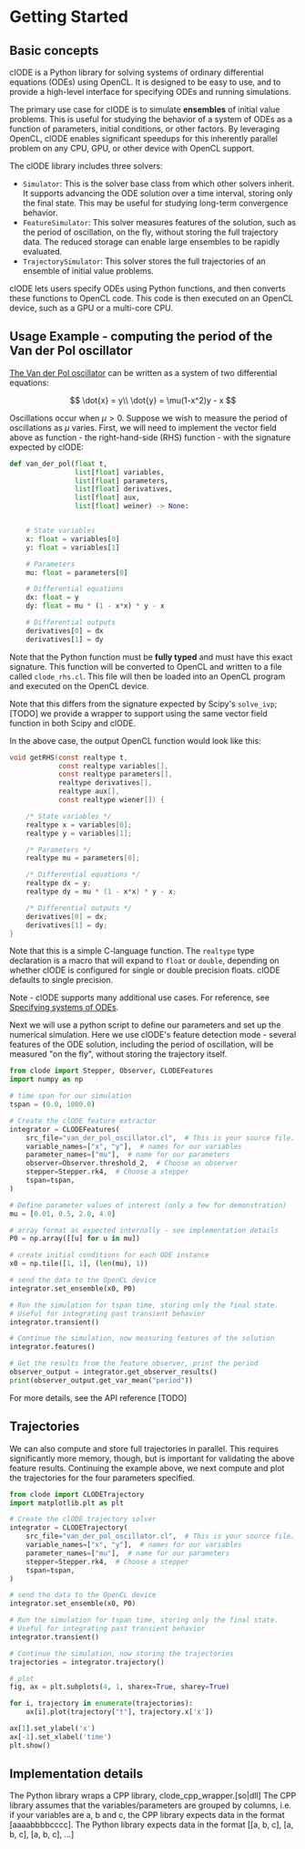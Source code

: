 # Getting Started

## Basic concepts

clODE is a Python library for solving systems of ordinary differential
equations (ODEs) using OpenCL. It is designed to be easy to use, and
to provide a high-level interface for specifying ODEs and running simulations.

The primary use case for clODE is to simulate **ensembles** of initial value problems. This
is useful for studying the behavior of a system of ODEs as a function of
parameters, initial conditions, or other factors. By leveraging OpenCL, clODE enables significant speedups for this inherently parallel problem on any CPU, GPU, or other device with OpenCL support.

The clODE library includes three solvers:

- `Simulator`: This is the solver base class from which other solvers inherit. It supports advancing the ODE solution over a time interval, storing only the final state. This may be useful for studying long-term convergence behavior.
- `FeatureSimulator`: This solver measures features of the solution, such as the period of oscillation, on the fly, without storing the full trajectory data. The reduced storage can enable large ensembles to be rapidly evaluated.
- `TrajectorySimulator`: This solver stores the full trajectories of an ensemble of initial value problems.

clODE lets users specify ODEs using Python functions, and then converts these
functions to OpenCL code. This code is then executed on an OpenCL device, such
as a GPU or a multi-core CPU.

## Usage Example - computing the period of the Van der Pol oscillator

[The Van der Pol oscillator](https://en.wikipedia.org/wiki/Van_der_Pol_oscillator) can be written as a system of two differential equations:

$$
\dot{x} = y\\
\dot{y} = \mu(1-x^2)y - x
$$

Oscillations occur when $\mu>0$. Suppose we wish to measure the period of oscillations as $\mu$ varies.
First, we will need to implement the vector field above as function -
the right-hand-side (RHS) function - with the signature expected by clODE:

```python
def van_der_pol(float t,
                list[float] variables,
                list[float] parameters,
                list[float] derivatives,
                list[float] aux,
                list[float] weiner) -> None:


    # State variables
    x: float = variables[0]
    y: float = variables[1]

    # Parameters
    mu: float = parameters[0]

    # Differential equations
    dx: float = y
    dy: float = mu * (1 - x*x) * y - x

    # Differential outputs
    derivatives[0] = dx
    derivatives[1] = dy
```

Note that the Python function must be **fully typed** and
must have this exact signature. This function will be converted to OpenCL and written
to a file called `clode_rhs.cl`. This file will then be loaded
into an OpenCL program and executed on the OpenCL device.

Note that this differs from the signature expected by Scipy's ```solve_ivp```;
[TODO] we provide a wrapper to support using the same vector field function in both Scipy and clODE.

In the above case, the output OpenCL function would look like this:

```c
void getRHS(const realtype t,
            const realtype variables[],
            const realtype parameters[],
            realtype derivatives[],
            realtype aux[],
            const realtype wiener[]) {

    /* State variables */
    realtype x = variables[0];
    realtype y = variables[1];

    /* Parameters */
    realtype mu = parameters[0];

    /* Differential equations */
    realtype dx = y;
    realtype dy = mu * (1 - x*x) * y - x;

    /* Differential outputs */
    derivatives[0] = dx;
    derivatives[1] = dy;
}
```

Note that this is a simple C-language function.
The ```realtype``` type declaration is a macro that will expand to
```float``` or ```double```, depending on whether clODE is configured for
single or double precision floats. clODE defaults to single precision.

Note - clODE supports many additional use cases. For reference, see
[Specifying systems of ODEs](specifying_odes.md).

[//]: # (This function supports additional use cases not used in this example: ```t``` for time-dependent ODE terms &#40;non-autonomous systems&#41;, ```aux``` for auxiliary readout variables, and stochastic terms via ```w```, which provides Wiener variables &#40;$w \sim Normal \; &#40;0,dt&#41;$&#41;. If needed, one can also declare additional plain C-languange functions in the same file, preceding ```getRHS``, and use them inside getRHS.)

Next we will use a python script to define our parameters and set up the numerical simulation. Here we use clODE's feature detection mode - several features of the ODE solution, including the period of oscillation, will be measured "on the fly", without storing the trajectory itself.

```python
from clode import Stepper, Observer, CLODEFeatures
import numpy as np

# time span for our simulation
tspan = (0.0, 1000.0)

# Create the clODE feature extractor
integrator = CLODEFeatures(
    src_file="van_der_pol_oscillator.cl",  # This is your source file. 
    variable_names=["x", "y"],  # names for our variables
    parameter_names=["mu"],  # name for our parameters
    observer=Observer.threshold_2,  # Choose an observer
    stepper=Stepper.rk4,  # Choose a stepper
    tspan=tspan,
)

# Define parameter values of interest (only a few for demonstration)
mu = [0.01, 0.5, 2.0, 4.0]

# array format as expected internally - see implementation details
P0 = np.array([[u] for u in mu])

# create initial conditions for each ODE instance
x0 = np.tile([1, 1], (len(mu), 1))

# send the data to the OpenCL device
integrator.set_ensemble(x0, P0)

# Run the simulation for tspan time, storing only the final state.
# Useful for integrating past transient behavior
integrator.transient()

# Continue the simulation, now measuring features of the solution
integrator.features()

# Get the results from the feature observer, print the period
observer_output = integrator.get_observer_results()
print(observer_output.get_var_mean("period"))
```

For more details, see the API reference [TODO]

## Trajectories

We can also compute and store full trajectories in parallel. This requires significantly more memory, though, but is important for validating the above feature results.  Continuing the example above, we next compute and plot the trajectories for the four parameters specified.

```python
from clode import CLODETrajectory
import matplotlib.plt as plt

# Create the clODE trajectory solver
integrator = CLODETrajectory(
    src_file="van_der_pol_oscillator.cl",  # This is your source file. 
    variable_names=["x", "y"],  # names for our variables
    parameter_names=["mu"],  # name for our parameters
    stepper=Stepper.rk4,  # Choose a stepper
    tspan=tspan,
)

# send the data to the OpenCL device
integrator.set_ensemble(x0, P0)

# Run the simulation for tspan time, storing only the final state.
# Useful for integrating past transient behavior
integrator.transient()

# Continue the simulation, now storing the trajectories
trajectories = integrator.trajectory()

# plot
fig, ax = plt.subplots(4, 1, sharex=True, sharey=True)

for i, trajectory in enumerate(trajectories):
    ax[i].plot(trajectory["t"], trajectory.x['x'])

ax[1].set_ylabel('x')
ax[-1].set_xlabel('time')
plt.show()
```

## Implementation details

The Python library wraps a CPP library, clode_cpp_wrapper.[so|dll]
The CPP library assumes that the variables/parameters are grouped
by columns, i.e. if your variables are a, b and c,
the CPP library expects data in the format [aaaabbbbcccc].
The Python library expects data in the format
[[a, b, c], [a, b, c], [a, b, c], ...]
